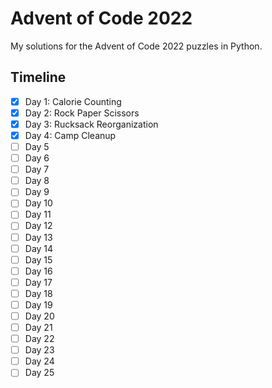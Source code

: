 # Advent of Code 2022
My solutions for the Advent of Code 2022 puzzles in Python.

## Timeline
 - [x] Day 1: Calorie Counting
 - [x] Day 2: Rock Paper Scissors
 - [x] Day 3: Rucksack Reorganization
 - [x] Day 4: Camp Cleanup
 - [ ] Day 5
 - [ ] Day 6
 - [ ] Day 7
 - [ ] Day 8
 - [ ] Day 9
 - [ ] Day 10
 - [ ] Day 11
 - [ ] Day 12
 - [ ] Day 13
 - [ ] Day 14
 - [ ] Day 15
 - [ ] Day 16
 - [ ] Day 17
 - [ ] Day 18
 - [ ] Day 19
 - [ ] Day 20
 - [ ] Day 21
 - [ ] Day 22
 - [ ] Day 23
 - [ ] Day 24
 - [ ] Day 25